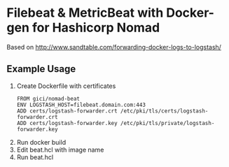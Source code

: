 # Filebeat & MetricBeat with Docker-gen for Hashicorp Nomad

Based on http://www.sandtable.com/forwarding-docker-logs-to-logstash/

## Example Usage
1. Create Dockerfile with certificates
    ```
    FROM gici/nomad-beat
    ENV LOGSTASH_HOST=filebeat.domain.com:443
    ADD certs/logstash-forwarder.crt /etc/pki/tls/certs/logstash-forwarder.crt
    ADD certs/logstash-forwarder.key /etc/pki/tls/private/logstash-forwarder.key
    ```
2. Run docker build
3. Edit beat.hcl with image name
4. Run beat.hcl
